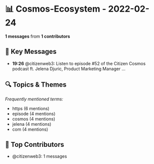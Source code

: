 # 📊 Cosmos-Ecosystem - 2022-02-24
**1 messages** from **1 contributors**

## 💬 Key Messages
- **19:26** @citizenweb3: Listen to episode #52 of the Citizen Cosmos podcast ft. Jelena Djuric, Product Marketing Manager ...

## 🔍 Topics & Themes
*Frequently mentioned terms:*
- https (6 mentions)
- episode (4 mentions)
- cosmos (4 mentions)
- jelena (4 mentions)
- com (4 mentions)

## 👥 Top Contributors
- @citizenweb3: 1 messages